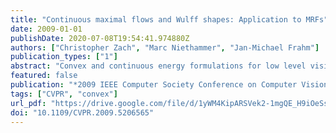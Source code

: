 ```yaml
---
title: "Continuous maximal flows and Wulff shapes: Application to MRFs"
date: 2009-01-01
publishDate: 2020-07-08T19:54:41.974880Z
authors: ["Christopher Zach", "Marc Niethammer", "Jan-Michael Frahm"]
publication_types: ["1"]
abstract: "Convex and continuous energy formulations for low level vision problems enable efficient search procedures for the corresponding globally optimal solutions. In this work we extend the well-established continuous, isotropic capacity-based maximal flow framework to the anisotropic setting. By using powerful results from convex analysis, a very simple and efficient minimization procedure is derived. Further, we show that many important properties carry over to the new anisotropic framework, e.g. globally optimal binary results can be achieved simply by thresholding the continuous solution. In addition, we unify the anisotropic continuous maximal flow approach with a recently proposed convex and continuous formulation for Markov random fields, thereby allowing more general smoothness priors to be incorporated. Dense stereo results are included to illustrate the capabilities of the proposed approach."
featured: false
publication: "*2009 IEEE Computer Society Conference on Computer Vision and Pattern Recognition (CVPR 2009), 20-25 June 2009, Miami, Florida, USA*"
tags: ["CVPR", "convex"]
url_pdf: "https://drive.google.com/file/d/1yWM4KipARSVek2-1mgQE_H9iOeSs4JXj"
doi: "10.1109/CVPR.2009.5206565"
---
```


